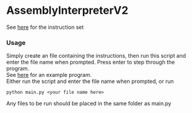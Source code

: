 # AssemblyInterpreterV2
See [here](./instructionSet.txt) for the instruction set
### Usage
Simply create an file containing the instructions, then run this script and enter the file name when prompted. Press enter to step through the program.  
See [here](./examples/mult.asl) for an example program.  
Either run the script and enter the file name when prompted, or run
```
python main.py <your file name here>
```
Any files to be run should be placed in the same folder as main.py
